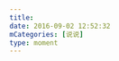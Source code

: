 ```yaml
---
title: 
date: 2016-09-02 12:52:32
mCategories: [说说]
type: moment
---
```


<div id="pics-20160902125232"></div>

<script src="/lib/moment/pics.js"></script>
<script>
var data = [
    {"link": "2016-09-02_000000.jpeg", "type": "shuoshuo"},
    {"link": "2016-09-02_000001.jpeg", "type": "shuoshuo"},
    {"link": "2016-09-02_000002.jpeg", "type": "shuoshuo"}
];
picsRender(data, "pics-20160902125232");
</script>
